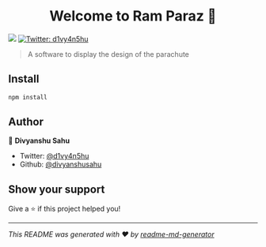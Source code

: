 <h1 align="center">Welcome to Ram Paraz 👋</h1>
<p>
  <img src="https://img.shields.io/badge/version-0.9-blue.svg?cacheSeconds=2592000" />
  <a href="https://twitter.com/d1vy4n5hu">
    <img alt="Twitter: d1vy4n5hu" src="https://img.shields.io/twitter/follow/d1vy4n5hu.svg?style=social" target="_blank" />
  </a>
</p>

> A software to display the design of the parachute

## Install

```sh
npm install
```

## Author

👤 **Divyanshu Sahu**

* Twitter: [@d1vy4n5hu](https://twitter.com/d1vy4n5hu)
* Github: [@divyanshusahu](https://github.com/divyanshusahu)

## Show your support

Give a ⭐️ if this project helped you!

***
_This README was generated with ❤️ by [readme-md-generator](https://github.com/kefranabg/readme-md-generator)_